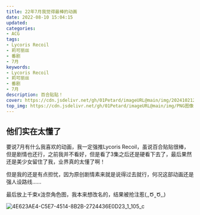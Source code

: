 ```yaml
---
title: 22年7月我觉得最棒的动画
date: 2022-08-10 15:04:15
updated:
categories: 
- ACG
tags: 
- Lycoris Recoil
- 莉可丽丝
- 番剧
- 7月
keywords:
- Lycoris Recoil
- 莉可丽丝
- 番剧
- 7月
description: 百合贴贴！
cover: https://cdn.jsdelivr.net/gh/01Petard/imageURL@main/img/202410212215241.png
top_img: https://cdn.jsdelivr.net/gh/01Petard/imageURL@main/img/PNG图像.png
---
```


## 他们实在太懂了

要说7月有什么我喜欢的动画，我一定强推Lycoris Recoil，虽说百合贴贴很棒，但是剧情也还行，之前我并不看好，但是看了3集之后还是硬看下去了，最后果然还是美少女留住了我，业界真的太懂了啊！

但是我的还是有点担忧，因为原创剧情素来就是说得过去就行，何况这部动画还是强人设路线……

最后放上千束x泷奈角色图，我本来想改名的，结果被抢注惹(,,Ծ‸Ծ,,)

![4E623AE4-C5E7-4514-8B2B-2724436E0D23_1_105_c](https://cdn.jsdelivr.net/gh/01Petard/imageURL@main/img/4E623AE4-C5E7-4514-8B2B-2724436E0D23_1_105_c.jpeg)